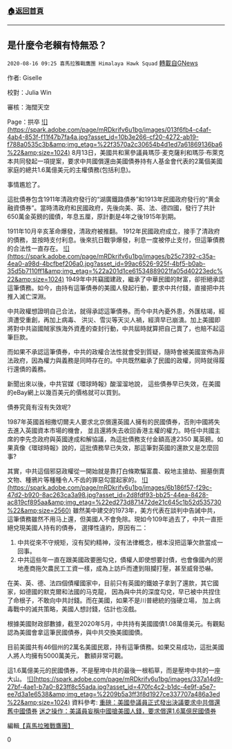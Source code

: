 ###  [:house:返回首頁](https://github.com/ourhimalayas/txt)
---

## 是什麼令老賴有恃無恐？
`2020-08-16 09:25 喜馬拉雅戰鷹團 Himalaya Hawk Squad` [轉載自GNews](https://gnews.org/zh-hant/299393/)

作者: Giselle

校對：Julia Win

審核：海闊天空

Page：拱卒
[!\[\](https://spark.adobe.com/page/mRDkrifv6u1bg/images/013f6fb4-c4af-4ab4-853f-f11f47b7fa4a.jpg?asset_id=10b3e266-cf20-4272-ab19-f788a0535c3b&amp;img_etag=%22f3570a2c30654b4d1ed7a61869136ba6%22&amp;size=1024)](https://spark.adobe.com/page/mRDkrifv6u1bg/images/013f6fb4-c4af-4ab4-853f-f11f47b7fa4a.jpg?asset_id=10b3e266-cf20-4272-ab19-f788a0535c3b&amp;img_etag=%22f3570a2c30654b4d1ed7a61869136ba6%22&amp;size=1024)
8月13日，美國共和黨參議員瑪莎·⻨克薩利和瑪莎·布萊克本共同發起一項提案，要求中共國償還由美國債券持有人基金會代表的2萬個美國家庭的總共1.6萬億美元的主權債務(包括利息)。

事情尷尬了。

這批債券包含1911年清政府發行的“湖廣鐵路債券”和1913年⺠國政府發行的“⻩金融資債券”。當時清政府和⺠國政府，先後向美、英、法、德四國，發行了共計650萬金英鎊的國債，年息五厘，原計劃是4年之後1915年到期。

1911年10月辛亥革命爆發，清政府被推翻。 1912年⺠國政府成立，接手了清政府的債務，並按時支付利息。後來抗日戰爭爆發，利息一度被停止支付，但這筆債務的合法性一直存在。
[!\[\](https://spark.adobe.com/page/mRDkrifv6u1bg/images/b25c7392-c35a-4ea0-a98d-4bcfbef206a0.jpg?asset_id=99ac6526-925f-4bf5-b0ab-35d5b7110ff1&amp;img_etag=%22a201d1ce61534889021fa05d40223edc%22&amp;size=1024)](https://spark.adobe.com/page/mRDkrifv6u1bg/images/b25c7392-c35a-4ea0-a98d-4bcfbef206a0.jpg?asset_id=99ac6526-925f-4bf5-b0ab-35d5b7110ff1&amp;img_etag=%22a201d1ce61534889021fa05d40223edc%22&amp;size=1024)
1949年中共竊國建政，繼承了中華⺠國的財富，卻拒絕承認這筆債務。如今，由持有這筆債券的美國人發起行動，要求中共付錢，直接把中共推入滅亡深淵。

中共政權想證明自己合法，就得承認這筆債券。而今中共內憂外患，外匯枯竭，經濟遭受重創，再加上病毒、 洪災、雪災等天災人禍，經濟早已崩潰。加上美國即將對中共盜國賊家族海外資產的查封行動，中共屆時就算把自己賣了，也賠不起這筆巨款。

而如果不承認這筆債券，中共的政權合法性就會受到質疑，隨時會被美國宣佈為非法政府，因為權力與義務是同時存在的。中共既然繼承了⺠國的政權，同時就得履行還債的義務。

新聞出來以後，中共官媒《環球時報》酸溜溜地說， 這些債券早已失效，在美國的eBay網上以幾百美元的價格就可以買到。

債券究竟有沒有失效呢?

1987年英國首相撒切爾夫人要求北京償還英國人擁有的⺠國債券，否則中國將失去進入英國資本市場的機會， 並且還將失去收回香港主權的權力。時任中共國主席的李先念政府與英國達成和解協議，為這批債務支付金額高達2350 萬英鎊。如果真像《環球時報》說的，這批債務早已失效，那這筆對英國的還款又是怎麼回事?

其實，中共這個邪惡政權從一開始就是靠打白條欺騙富農、殺地主搶劫、掘墓倒賣文物、種鴉片等種種令人不⻮的罪惡勾當起家的。
[!\[\](https://spark.adobe.com/page/mRDkrifv6u1bg/images/6b186f57-f29c-47d2-b920-8ac263ca3a98.jpg?asset_id=2d8fdf93-bb25-44ea-8428-ac819cf895aa&amp;img_etag=%22ed273d871472de21c645c1b52d535730%22&amp;size=2560)](https://spark.adobe.com/page/mRDkrifv6u1bg/images/6b186f57-f29c-47d2-b920-8ac263ca3a98.jpg?asset_id=2d8fdf93-bb25-44ea-8428-ac819cf895aa&amp;img_etag=%22ed273d871472de21c645c1b52d535730%22&amp;size=1024)
雖然美中建交的1973年，美方代表在談判中告誡中共，這筆債務雖然不用⻢上還，但美國人不會免除。現如今109年過去了，中共一直拒絕兌現美國人持有的債券， 選擇性違約，原因有二：

1. 中共從來不守規矩，沒有契約精神，沒有法律概念，根本沒把這筆欠款當成一回事。
2. 中共這些年一直在跟美國政要圈勾兌，債權人即使想要討債，也會像國內的房地產商拖欠農⺠工工資一樣，成為上訪戶而遭到阻攔打壓，甚至威脅恐嚇。


在美、英、德、法四個債權國家中，目前只有英國的鐵娘子拿到了還款，其它國家，如德國的默克爾和法國的⻢克龍， 因為與中共的深度勾兌，早已被中共捏住了命根子，不敢向中共討錢。而在美國，如果不是川普總統的強硬立場， 加上病毒戰中的滅共策略，美國人想討錢，估計也沒戲。

根據美國財政部數據，截至2020年5月，中共持有美國國債1.08萬億美元。有觀點認為美國會拿這筆⺠國債券，與中共交換美國國債。

目前美國共有46個州的2萬名美國⺠眾，持有這筆債務。如果交易成功，這批美國人將人均擁有5000萬美元， 數額非常可觀。

這1.6萬億美元的⺠國債券，不是壓垮中共的最後一根稻草，而是壓垮中共的一座大山。
[!\[\](https://spark.adobe.com/page/mRDkrifv6u1bg/images/337a14d9-27bf-4ae1-b7a0-823ff8c55ada.jpg?asset_id=470fc4c2-b1dc-4e9f-a5e7-ee7d3a1e6538&amp;img_etag=%2209b5a3ff3f8d1927ce337707a486a3ed%22&amp;size=1024)](https://spark.adobe.com/page/mRDkrifv6u1bg/images/337a14d9-27bf-4ae1-b7a0-823ff8c55ada.jpg?asset_id=470fc4c2-b1dc-4e9f-a5e7-ee7d3a1e6538&amp;img_etag=%2209b5a3ff3f8d1927ce337707a486a3ed%22&amp;size=1024)
資料參考: [重磅：美國參議員正式發出決議要求中共償還舊中國債券](https://gnews.org/zh-hans/296343/) [迷之操作：美議員妄稱中國搶美國人錢，要求償還1.6萬億民國債券](https://baijiahao.baidu.com/s?id=1674971281510441818)

編輯[【喜馬拉雅戰鷹團】](https://spark.adobe.com/page/mRDkrifv6u1bg/)

0
